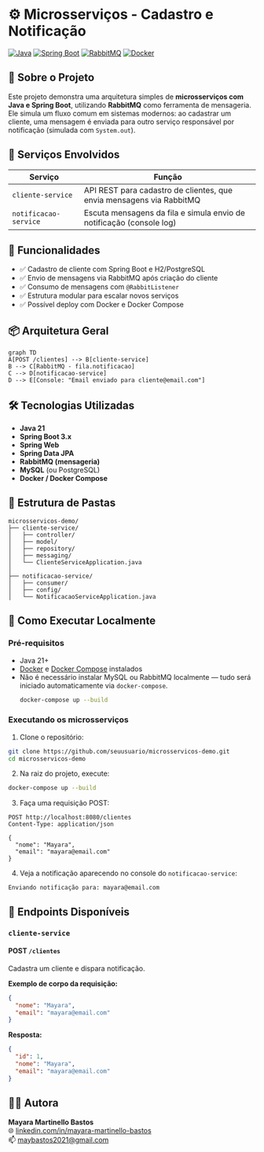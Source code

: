 
# ⚙️ Microsserviços - Cadastro e Notificação

[![Java](https://img.shields.io/badge/Java-17-orange.svg)](https://www.oracle.com/java/)
[![Spring Boot](https://img.shields.io/badge/Spring%20Boot-3.1-green.svg)](https://spring.io/projects/spring-boot)
[![RabbitMQ](https://img.shields.io/badge/RabbitMQ-Messaging-orange.svg)](https://www.rabbitmq.com/)
[![Docker](https://img.shields.io/badge/Docker-Enabled-blue.svg)](https://www.docker.com/)

## 📌 Sobre o Projeto

Este projeto demonstra uma arquitetura simples de **microsserviços com Java e Spring Boot**, utilizando **RabbitMQ** como ferramenta de mensageria. Ele simula um fluxo comum em sistemas modernos: ao cadastrar um cliente, uma mensagem é enviada para outro serviço responsável por notificação (simulada com `System.out`).

## 🧩 Serviços Envolvidos

| Serviço               | Função                                                                 |
|----------------------|------------------------------------------------------------------------|
| `cliente-service`     | API REST para cadastro de clientes, que envia mensagens via RabbitMQ  |
| `notificacao-service` | Escuta mensagens da fila e simula envio de notificação (console log)  |

## 🔧 Funcionalidades

- ✅ Cadastro de cliente com Spring Boot e H2/PostgreSQL
- ✅ Envio de mensagens via RabbitMQ após criação do cliente
- ✅ Consumo de mensagens com `@RabbitListener`
- ✅ Estrutura modular para escalar novos serviços
- ✅ Possível deploy com Docker e Docker Compose

## 📦 Arquitetura Geral

```mermaid
graph TD
A[POST /clientes] --> B[cliente-service]
B --> C[RabbitMQ - fila.notificacao]
C --> D[notificacao-service]
D --> E[Console: "Email enviado para cliente@email.com"]
```

## 🛠️ Tecnologias Utilizadas

- **Java 21**
- **Spring Boot 3.x**
- **Spring Web**
- **Spring Data JPA**
- **RabbitMQ (mensageria)**
- **MySQL** (ou PostgreSQL)
- **Docker / Docker Compose**

## 📁 Estrutura de Pastas

```
microsservicos-demo/
├── cliente-service/
│   ├── controller/
│   ├── model/
│   ├── repository/
│   ├── messaging/
│   └── ClienteServiceApplication.java
│
├── notificacao-service/
│   ├── consumer/
│   ├── config/
│   └── NotificacaoServiceApplication.java
```

## 🚀 Como Executar Localmente

### Pré-requisitos

- Java 21+
- [Docker](https://www.docker.com/) e [Docker Compose](https://docs.docker.com/compose/install/) instalados
- Não é necessário instalar MySQL ou RabbitMQ localmente — tudo será iniciado automaticamente via `docker-compose`.
  ```bash
  docker-compose up --build
  ```

### Executando os microsserviços

1. Clone o repositório:
```bash
git clone https://github.com/seuusuario/microsservicos-demo.git
cd microsservicos-demo
```

2. Na raiz do projeto, execute:
```bash
docker-compose up --build
```


3. Faça uma requisição POST:
```http
POST http://localhost:8080/clientes
Content-Type: application/json

{
  "nome": "Mayara",
  "email": "mayara@email.com"
}
```

4. Veja a notificação aparecendo no console do `notificacao-service`:
```
Enviando notificação para: mayara@email.com
```

## 🔐 Endpoints Disponíveis

### `cliente-service`

#### POST `/clientes`
Cadastra um cliente e dispara notificação.

**Exemplo de corpo da requisição:**
```json
{
  "nome": "Mayara",
  "email": "mayara@email.com"
}
```

**Resposta:**
```json
{
  "id": 1,
  "nome": "Mayara",
  "email": "mayara@email.com"
}
```

## 👩‍💻 Autora

**Mayara Martinello Bastos**  
🌐 [linkedin.com/in/mayara-martinello-bastos](https://www.linkedin.com/in/mayara-martinello-bastos)  
📫 maybastos2021@gmail.com  
